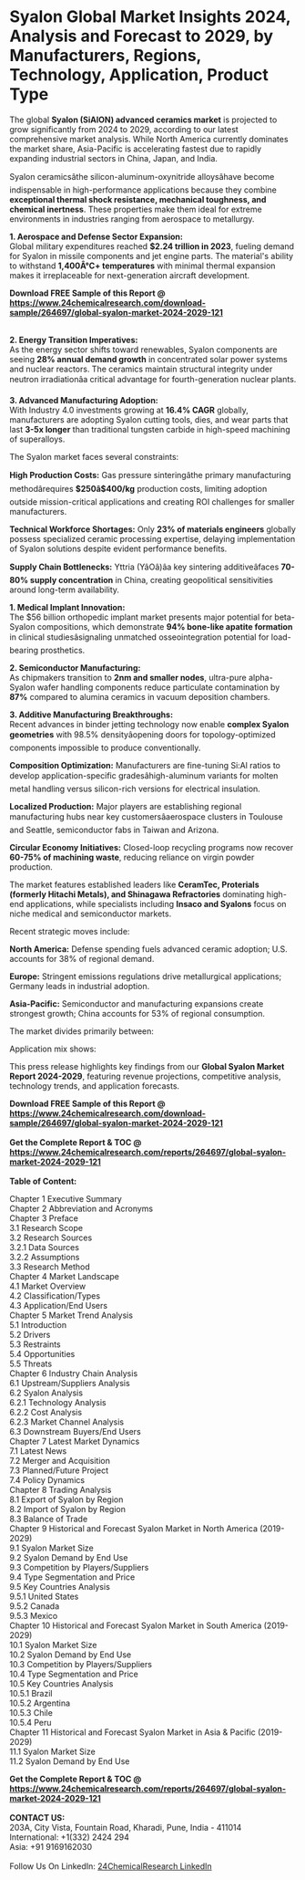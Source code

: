 <h1>Syalon Global Market Insights 2024, Analysis and Forecast to 2029, by Manufacturers, Regions, Technology, Application, Product Type</h1><p>The global <strong>Syalon (SiAlON) advanced ceramics market</strong> is projected to grow significantly from 2024 to 2029, according to our latest comprehensive market analysis. While North America currently dominates the market share, Asia-Pacific is accelerating fastest due to rapidly expanding industrial sectors in China, Japan, and India.</p><p>Syalon ceramicsâthe silicon-aluminum-oxynitride alloysâhave become indispensable in high-performance applications because they combine <strong>exceptional thermal shock resistance, mechanical toughness, and chemical inertness</strong>. These properties make them ideal for extreme environments in industries ranging from aerospace to metallurgy.</p><p><strong>1. Aerospace and Defense Sector Expansion:</strong><br>
Global military expenditures reached <strong>$2.24 trillion in 2023</strong>, fueling demand for Syalon in missile components and jet engine parts. The material's ability to withstand <strong>1,400Â°C+ temperatures</strong> with minimal thermal expansion makes it irreplaceable for next-generation aircraft development.</p><div><b>Download FREE Sample of this Report @ 
            <a href="https://www.24chemicalresearch.com/download-sample/264697/global-syalon-market-2024-2029-121">
            https://www.24chemicalresearch.com/download-sample/264697/global-syalon-market-2024-2029-121</a></b></div><br><p><strong>2. Energy Transition Imperatives:</strong><br>
As the energy sector shifts toward renewables, Syalon components are seeing <strong>28% annual demand growth</strong> in concentrated solar power systems and nuclear reactors. The ceramics maintain structural integrity under neutron irradiationâa critical advantage for fourth-generation nuclear plants.</p><p><strong>3. Advanced Manufacturing Adoption:</strong><br>
With Industry 4.0 investments growing at <strong>16.4% CAGR</strong> globally, manufacturers are adopting Syalon cutting tools, dies, and wear parts that last <strong>3-5x longer</strong> than traditional tungsten carbide in high-speed machining of superalloys.</p><p>The Syalon market faces several constraints:</p><p><strong>High Production Costs:</strong> Gas pressure sinteringâthe primary manufacturing methodârequires <strong>$250â$400/kg</strong> production costs, limiting adoption outside mission-critical applications and creating ROI challenges for smaller manufacturers.</p><p><strong>Technical Workforce Shortages:</strong> Only <strong>23% of materials engineers</strong> globally possess specialized ceramic processing expertise, delaying implementation of Syalon solutions despite evident performance benefits.</p><p><strong>Supply Chain Bottlenecks:</strong> Yttria (YâOâ)âa key sintering additiveâfaces <strong>70-80% supply concentration</strong> in China, creating geopolitical sensitivities around long-term availability.</p><p><strong>1. Medical Implant Innovation:</strong><br>
The $56 billion orthopedic implant market presents major potential for beta-Syalon compositions, which demonstrate <strong>94% bone-like apatite formation</strong> in clinical studiesâsignaling unmatched osseointegration potential for load-bearing prosthetics.</p><p><strong>2. Semiconductor Manufacturing:</strong><br>
As chipmakers transition to <strong>2nm and smaller nodes</strong>, ultra-pure alpha-Syalon wafer handling components reduce particulate contamination by <strong>87%</strong> compared to alumina ceramics in vacuum deposition chambers.</p><p><strong>3. Additive Manufacturing Breakthroughs:</strong><br>
Recent advances in binder jetting technology now enable <strong>complex Syalon geometries</strong> with 98.5% densityâopening doors for topology-optimized components impossible to produce conventionally.</p><p><strong>Composition Optimization:</strong> Manufacturers are fine-tuning Si:Al ratios to develop application-specific gradesâhigh-aluminum variants for molten metal handling versus silicon-rich versions for electrical insulation.</p><p><strong>Localized Production:</strong> Major players are establishing regional manufacturing hubs near key customersâaerospace clusters in Toulouse and Seattle, semiconductor fabs in Taiwan and Arizona.</p><p><strong>Circular Economy Initiatives:</strong> Closed-loop recycling programs now recover <strong>60-75% of machining waste</strong>, reducing reliance on virgin powder production.</p><p>The market features established leaders like <strong>CeramTec, Proterials (formerly Hitachi Metals), and Shinagawa Refractories</strong> dominating high-end applications, while specialists including <strong>Insaco and Syalons</strong> focus on niche medical and semiconductor markets.</p><p>Recent strategic moves include:</p><p><strong>North America:</strong> Defense spending fuels advanced ceramic adoption; U.S. accounts for 38% of regional demand.</p><p><strong>Europe:</strong> Stringent emissions regulations drive metallurgical applications; Germany leads in industrial adoption.</p><p><strong>Asia-Pacific:</strong> Semiconductor and manufacturing expansions create strongest growth; China accounts for 53% of regional consumption.</p><p>The market divides primarily between:</p><p>Application mix shows:</p><p>This press release highlights key findings from our <strong>Global Syalon Market Report 2024-2029</strong>, featuring revenue projections, competitive analysis, technology trends, and application forecasts.</p><div><b>Download FREE Sample of this Report @ 
            <a href="https://www.24chemicalresearch.com/download-sample/264697/global-syalon-market-2024-2029-121">
            https://www.24chemicalresearch.com/download-sample/264697/global-syalon-market-2024-2029-121</a></b></div><br><div><b>Get the Complete Report & TOC @ 
            <a href="https://www.24chemicalresearch.com/reports/264697/global-syalon-market-2024-2029-121">
            https://www.24chemicalresearch.com/reports/264697/global-syalon-market-2024-2029-121</a></b></div><br>
            <b>Table of Content:</b><p>Chapter 1 Executive Summary<br />
Chapter 2 Abbreviation and Acronyms<br />
Chapter 3 Preface<br />
3.1 Research Scope<br />
3.2 Research Sources<br />
3.2.1 Data Sources<br />
3.2.2 Assumptions<br />
3.3 Research Method<br />
Chapter 4 Market Landscape<br />
4.1 Market Overview<br />
4.2 Classification/Types<br />
4.3 Application/End Users<br />
Chapter 5 Market Trend Analysis<br />
5.1 Introduction<br />
5.2 Drivers<br />
5.3 Restraints<br />
5.4 Opportunities<br />
5.5 Threats<br />
Chapter 6 Industry Chain Analysis<br />
6.1 Upstream/Suppliers Analysis<br />
6.2 Syalon Analysis<br />
6.2.1 Technology Analysis<br />
6.2.2 Cost Analysis<br />
6.2.3 Market Channel Analysis<br />
6.3 Downstream Buyers/End Users<br />
Chapter 7 Latest Market Dynamics<br />
7.1 Latest News<br />
7.2 Merger and Acquisition<br />
7.3 Planned/Future Project<br />
7.4 Policy Dynamics<br />
Chapter 8 Trading Analysis<br />
8.1 Export of Syalon by Region<br />
8.2 Import of Syalon by Region<br />
8.3 Balance of Trade<br />
Chapter 9 Historical and Forecast Syalon Market in North America (2019-2029)<br />
9.1 Syalon Market Size<br />
9.2 Syalon Demand by End Use<br />
9.3 Competition by Players/Suppliers<br />
9.4 Type Segmentation and Price<br />
9.5 Key Countries Analysis<br />
9.5.1 United States<br />
9.5.2 Canada<br />
9.5.3 Mexico<br />
Chapter 10 Historical and Forecast Syalon Market in South America (2019-2029)<br />
10.1 Syalon Market Size<br />
10.2 Syalon Demand by End Use<br />
10.3 Competition by Players/Suppliers<br />
10.4 Type Segmentation and Price<br />
10.5 Key Countries Analysis<br />
10.5.1 Brazil<br />
10.5.2 Argentina<br />
10.5.3 Chile<br />
10.5.4 Peru<br />
Chapter 11 Historical and Forecast Syalon Market in Asia & Pacific (2019-2029)<br />
11.1 Syalon Market Size<br />
11.2 Syalon Demand by End Use</p><div><b>Get the Complete Report & TOC @ 
            <a href="https://www.24chemicalresearch.com/reports/264697/global-syalon-market-2024-2029-121">
            https://www.24chemicalresearch.com/reports/264697/global-syalon-market-2024-2029-121</a></b></div><br><b>CONTACT US:</b><br>
            203A, City Vista, Fountain Road, Kharadi, Pune, India - 411014<br>
            International: +1(332) 2424 294<br>
            Asia: +91 9169162030 <br><br>
            Follow Us On LinkedIn: <a href="https://www.linkedin.com/company/24chemicalresearch/">24ChemicalResearch LinkedIn</a>